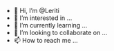 - 👋 Hi, I’m @Leriti
- 👀 I’m interested in ...
- 🌱 I’m currently learning ...
- 💞️ I’m looking to collaborate on ...
- 📫 How to reach me ...

<!---
Leriti/Leriti is a ✨ special ✨ repository because its `README.md` (this file) appears on your GitHub profile.
You can click the Preview link to take a look at your changes.
-/Hi I'm @Egor
